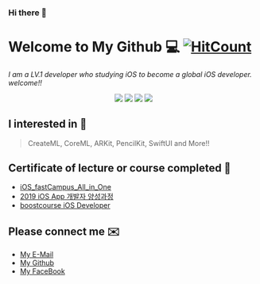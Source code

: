 ### Hi there 👋

# Welcome to My Github 💻 [![HitCount](http://hits.dwyl.com/Odyflame/Odyflame/Odyflame.svg)](http://hits.dwyl.com/Odyflame/Odyflame/Odyflame)

*I am a LV.1 developer who studying iOS to become a global iOS developer. welcome!!*

<div align="center">
    <img src="https://img.shields.io/badge/HP-100-red?style=plastic">
    <img src="https://img.shields.io/badge/Age-26-9cf?style=plastic">
    <img src="https://img.shields.io/badge/Develop-iOS-lightgray?style=plastic">
    <img src="https://img.shields.io/badge/Language-Swift-orange?style=plastic">
</div>


## I interested in 📱
> CreateML, CoreML, ARKit, PencilKit, SwiftUI and More!!

## Certificate of lecture or course completed 🧾
 
 - [iOS_fastCampus_All_in_One](https://github.com/Odyflame/Odyflame/blob/master/fastcampus-수료증명서.pdf)
 - [2019 iOS App 개발자 양성과정](https://codershigh.github.io/StudentReports/data/dgu/20_01/17/index.html)
 - [boostcourse iOS Developer](https://www.edwith.org/certificate/A20200717-213360?langCode=ko)

## Please connect me ✉️
 - [My E-Mail](odyflame@icloud.com)
 - [My Github](https://github.com/Odyflame)
 - [My FaceBook](https://www.facebook.com/profile.php?id=100004453800775)

<!--
**Odyflame/Odyflame** is a ✨ _special_ ✨ repository because its `README.md` (this file) appears on your GitHub profile.

Here are some ideas to get you started:

- 🔭 I’m currently working on ...
- 🌱 I’m currently learning iOS, Swift and More..
- 👯 I’m looking to collaborate on ...
- 🤔 I’m looking for help with ...
- 💬 Ask me about ...
- 📫 How to reach me: ...
- 😄 Pronouns: ...
- ⚡ Fun fact: ...

-->
